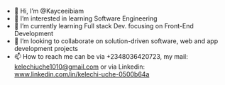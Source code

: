 - 👋 Hi, I’m @Kayceeibiam
- 👀 I’m interested in learning Software Engineering
- 🌱 I’m currently learning Full stack Dev. focusing on Front-End Development
- 💞️ I’m looking to collaborate on solution-driven software, web and app development projects
- 📫 How to reach me can be via +2348036420723, my mail: kelechiuche1010@gmail.com or via Linkedin: www.linkedin.com/in/kelechi-uche-0500b64a

<!---
Kayceeibiam/Kayceeibiam is a ✨ special ✨ repository because its `README.md` (this file) appears on your GitHub profile.
You can click the Preview link to take a look at your changes.
--->
